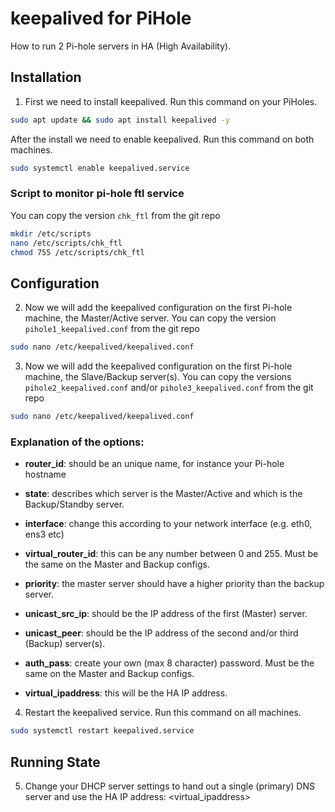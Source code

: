 # keepalived for PiHole

How to run 2 Pi-hole servers in HA (High Availability).

## Installation

1. First we need to install keepalived. Run this command on your PiHoles.

```bash
sudo apt update && sudo apt install keepalived -y
```
After the install we need to enable keepalived. Run this command on both machines.

```bash
sudo systemctl enable keepalived.service
```

### Script to monitor pi-hole ftl service

You can copy the version `chk_ftl` from the git repo

```bash
mkdir /etc/scripts
nano /etc/scripts/chk_ftl
chmod 755 /etc/scripts/chk_ftl
```

## Configuration

2. Now we will add the keepalived configuration on the first Pi-hole machine, the Master/Active server.
You can copy the version `pihole1_keepalived.conf` from the git repo

```bash
sudo nano /etc/keepalived/keepalived.conf
```

3. Now we will add the keepalived configuration on the first Pi-hole machine, the Slave/Backup server(s).
You can copy the versions `pihole2_keepalived.conf` and/or `pihole3_keepalived.conf` from the git repo

```bash
sudo nano /etc/keepalived/keepalived.conf
```

### Explanation of the options:

- **router_id**: should be an unique name, for instance your Pi-hole hostname

- **state**: describes which server is the Master/Active and which is the Backup/Standby server.

- **interface**: change this according to your network interface (e.g. eth0, ens3 etc)

- **virtual_router_id**: this can be any number between 0 and 255. Must be the same on the Master and Backup configs.

- **priority**: the master server should have a higher priority than the backup server.

- **unicast_src_ip**: should be the IP address of the first (Master) server.

- **unicast_peer**: should be the IP address of the second and/or third (Backup) server(s).

- **auth_pass**: create your own (max 8 character) password. Must be the same on the Master and Backup configs.

- **virtual_ipaddress**: this will be the HA IP address.

4. Restart the keepalived service. Run this command on all machines.

```bash
sudo systemctl restart keepalived.service
```

## Running State

5. Change your DHCP server settings to hand out a single (primary) DNS server and use the HA IP address: <virtual_ipaddress>
